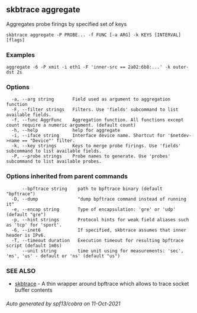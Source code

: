 ## skbtrace aggregate

Aggregates probe firings by specified set of keys

```
skbtrace aggregate -P PROBE... -f FUNC [-a ARG] -k KEYS [INTERVAL] [flags]
```

### Examples

```
aggregate -6 -P xmit -i eth1 -F 'inner-src == 2a02:6b8:...' -k outer-dst 2s
```

### Options

```
  -a, --arg string       Field used as argument to aggregation function
  -F, --filter strings   Filters. Use 'fields' subcommand to list available fields.
  -f, --func AggrFunc    Aggregation function. All functions except count require a numeric argument. (default count)
  -h, --help             help for aggregate
  -i, --iface string     Interface device name. Shortcut for '$netdev->name == "Device"' filter.
  -k, --key strings      Keys to merge probe firings. Use 'fields' subcommand to list available fields.
  -P, --probe strings    Probe names to generate. Use 'probes' subcommand to list available probes.
```

### Options inherited from parent commands

```
      --bpftrace string    path to bpftrace binary (default "bpftrace")
  -D, --dump               "dump bpftrace command instead of running it"
  -e, --encap string       Type of encapsulation: 'gre' or 'udp' (default "gre")
  -p, --hint strings       Protocol hints for weak field aliases such as 'tcp' for 'sport'.
  -6, --inet6              If specified, skbtrace assumes that inner header is IPv6.
  -T, --timeout duration   Execution timeout for resulting bpftrace script (default 1m0s)
      --unit string        time unit using for measurements: 'sec', 'ms', 'us' - default or 'ns' (default "us")
```

### SEE ALSO

* [skbtrace](skbtrace.md)	 - A thin wrapper around bpftrace which allows to trace socket buffer contents

###### Auto generated by spf13/cobra on 11-Oct-2021
